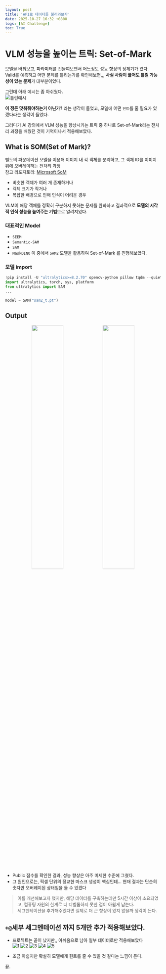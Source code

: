 ```yaml
---
layout: post
title: 'API로 데이터를 불러와보자'
date: 2025-10-27 16:32 +0800
logs: [AI Challenge]
toc: True
---
```

# VLM 성능을 높이는 트릭: Set-of-Mark
모델을 바꿔보고, 파라미터를 건들여보면서 어느정도 성능 향상의 정체기가 왔다.\
Valid를 예측하고 어떤 문제를 틀리는가를 확인해보면,,, **사실 사람이 풀어도 틀릴 가능성이 있는 문제**가 대부분이었다.

그런데 아래 예시는 좀 아쉬웠다.\
![틀린예시](./images/valid_wrong.png)

**이 정돈 맞춰줘야하는거 아닌가?** 라는 생각이 들었고, 모델에 어떤 `힌트`를 줄 필요가 있겠다라는 생각이 들었다.


그러다가 AI 강의에서 VLM 성능을 향상시키는 트릭 중 하나로 Set-of-Mark라는 전처리 과정을 배웠던 것이 기억이나서 적용해보았다.

## What is SOM(Set of Mark)?
별도의 파운데이션 모델을 이용해 이미지 내 각 객체를 분리하고,
그 객체 ID를 이미지 위에 오버레이하는 전처리 과정\
참고 리포지토리: [Microsoft SoM](https://github.com/microsoft/SoM)
- 비슷한 객체가 여러 개 존재하거나
- 객체 크기가 작거나
- 복잡한 배경으로 인해 인식이 어려운 경우
  
VLM이 해당 객체를 정확히 구분하지 못하는 문제를 완화하고 결과적으로 **모델의 시각적 인식 성능을 높여주는 기법**으로 알려져있다.

### 대표적인 Model
- `SEEM`
- `Semantic-SAM`
- `SAM`
- `MaskDINO` 
이 중에서 `SAM2` 모델을 활용하여 Set-of-Mark 를 진행해보았다.


### 모델 import
```python
!pip install -U "ultralytics>=8.2.70" opencv-python pillow tqdm --quiet
import ultralytics, torch, sys, platform
from ultralytics import SAM
...

model = SAM("sam2_t.pt")
```

## Output
<p align="center">
  <img src="./images/som예시2.png" width="45%" />
  <img src="./images/som예시1.png" width="45%" />
</p>

- Public 점수를 확인한 결과, 성능 향상은 아주 미세한 수준에 그쳤다.
- 그 원인으로는, 픽셀 단위의 정교한 마스크 생성이 핵심인데... 현재 결과는 단순히 숫자만 오버레이된 상태임을 들 수 있겠다
  
>이를 개선해보고자 했지만, 해당 데이터를 구축하는데만 5시간 이상이 소요되었고, 컴퓨팅 자원의 한계로 더 디벨롭하지 못한 점이 아쉽게 남는다.\
세그멘테이션을 추가해주었다면 실제로 더 큰 향상이 있지 않을까 생각이 든다.

## `+@`세부 세그멘테이션 까지 5개만 추가 적용해보았다.
- 프로젝트는 끝이 났지만,, 아쉬움으로 남아 일부 데이터로만 적용해보았다\
![1](./images/som보완.png)
![2](./images/som보완2.png)
![3](./images/som보완3.png)
![4](./images/som보완4.png)
![5](./images/som보완5.png)

- 조금 아쉽지만 확실히 모델에게 힌트를 줄 수 있을 것 같다는 느낌이 든다.

끝.